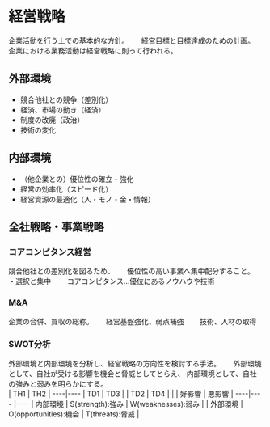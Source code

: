 # 経営戦略 #

企業活動を行う上での基本的な方針。　　
経営目標と目標達成のための計画。　　
企業における業務活動は経営戦略に則って行われる。　　

## 外部環境 ##
- 競合他社との競争（差別化）　　
- 経済、市場の動き（経済）　　
- 制度の改廃（政治）　　
- 技術の変化　　

## 内部環境 ##
- （他企業との）優位性の確立・強化　　
- 経営の効率化（スピード化）　　
- 経営資源の最適化（人・モノ・金・情報）　　


## 全社戦略・事業戦略 ##
### コアコンピタンス経営 ###
競合他社との差別化を図るため、　　
優位性の高い事業へ集中配分すること。　　
・選択と集中　　
コアコンピタンス…優位にあるノウハウや技術　　
### M&A ###
企業の合併、買収の総称。　　
経営基盤強化、弱点補強　　
技術、人材の取得　　
### SWOT分析 ###
外部環境と内部環境を分析し、経営戦略の方向性を検討する手法。　　
外部環境として、自社が受ける影響を機会と脅威としてとらえ、
内部環境として、自社の強みと弱みを明らかにする。  
| TH1 | TH2 |
----|---- 
| TD1 | TD3 |
| TD2 | TD4 |
|     | 好影響 | 悪影響 |
----|---- |----
| 内部環境 | S(strength):強み | W(weaknesses):弱み |
| 外部環境 | O(opportunities):機会 | T(threats):脅威 |
